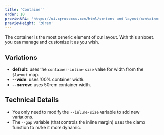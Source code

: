 ```yaml
---
title: 'Container'
order: 10
previewURL: 'https://ui.sprucecss.com/html/content-and-layout/container-preview.html'
previewHeight: '20rem'
---
```


<p class="lead">The container is the most generic element of our layout. With this snippet, you can manage and customize it as you wish.</p>

## Variations

- **default**: uses the `container-inline-size` value for width from the `$layout` map.
- **--wide**: uses 100% container width.
- **--narrow**: uses 50rem container width.

## Technical Details

- You only need to modify the `--inline-size` variable to add new variations.
- The `--gap` variable (that controls the inline margin) uses the clamp function to make it more dynamic.
